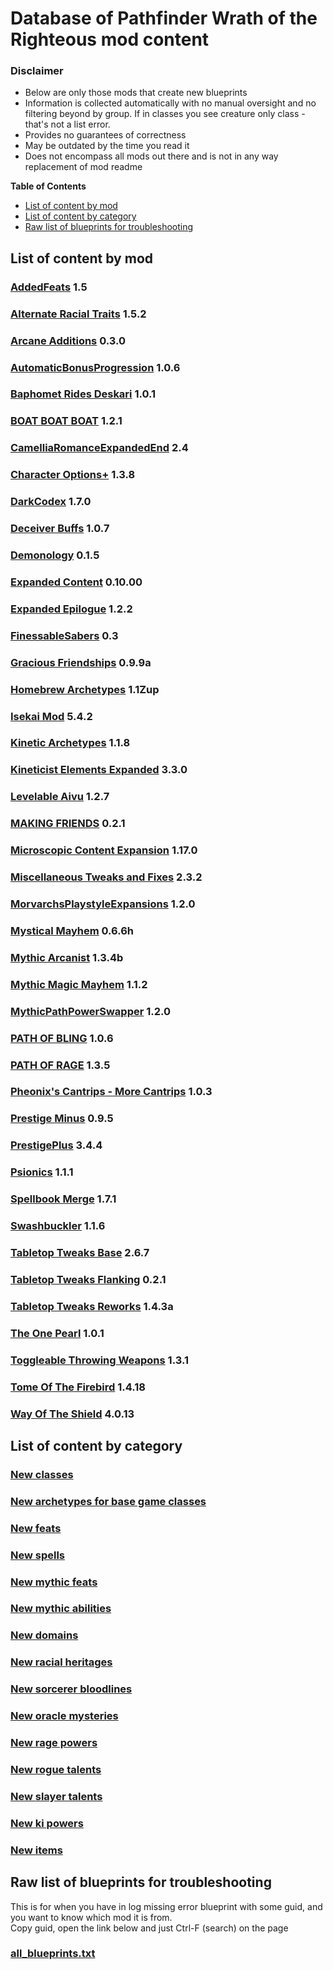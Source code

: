 # Database of Pathfinder Wrath of the Righteous mod content

### Disclaimer

- Below are only those mods that create new blueprints
- Information is collected automatically with no manual oversight and no filtering beyond by group. If in classes you see creature only class - that's not a list error.
- Provides no guarantees of correctness
- May be outdated by the time you read it
- Does not encompass all mods out there and is not in any way replacement of mod readme

**Table of Contents**
- [List of content by mod](#list-of-content-by-mod)
- [List of content by category](#list-of-content-by-category)
- [Raw list of blueprints for troubleshooting](#raw-list-of-blueprints-for-troubleshooting)

## List of content by mod

### [AddedFeats](./AddedFeats/README.md) 1.5

### [Alternate Racial Traits](./AlternateRacialTraits/README.md) 1.5.2

### [Arcane Additions](./ArcaneAdditions/README.md) 0.3.0

### [AutomaticBonusProgression](./AutomaticBonusProgression/README.md) 1.0.6

### [Baphomet Rides Deskari](./NenioMod/README.md) 1.0.1

### [BOAT BOAT BOAT](./WOTR_BOAT_BOAT_BOAT/README.md) 1.2.1

### [CamelliaRomanceExpandedEnd](./CamelliaRomanceExpandedEnd/README.md) 2.4

### [Character Options+](./CharacterOptionsPlus/README.md) 1.3.8

### [DarkCodex](./DarkCodex/README.md) 1.7.0

### [Deceiver Buffs](./deceiverbuff/README.md) 1.0.7

### [Demonology](./Demonology/README.md) 0.1.5

### [Expanded Content](./ExpandedContent/README.md) 0.10.00

### [Expanded Epilogue](./RanEpilogue/README.md) 1.2.2

### [FinessableSabers](./FinessableSabers/README.md) 0.3

### [Gracious Friendships](./GraciousFriendships/README.md) 0.9.9a

### [Homebrew Archetypes](./HomebrewArchetypes/README.md) 1.1Zup

### [Isekai Mod](./IsekaiMod/README.md) 5.4.2

### [Kinetic Archetypes](./KineticArchetypes/README.md) 1.1.8

### [Kineticist Elements Expanded](./KineticistElementsExpanded/README.md) 3.3.0

### [Levelable Aivu](./LevelableAivu/README.md) 1.2.7

### [MAKING FRIENDS](./WOTR_MAKING_FRIENDS/README.md) 0.2.1

### [Microscopic Content Expansion](./MicroscopicContentExpansion/README.md) 1.17.0

### [Miscellaneous Tweaks and Fixes](./MiscTweaksAndFixes/README.md) 2.3.2

### [MorvarchsPlaystyleExpansions](./MorvarchsPlaystyleExpansions/README.md) 1.2.0

### [Mystical Mayhem](./MysticalMayhem/README.md) 0.6.6h

### [Mythic Arcanist](./MythicArcanist/README.md) 1.3.4b

### [Mythic Magic Mayhem](./MythicMagicMayhem/README.md) 1.1.2

### [MythicPathPowerSwapper](./MythicPathPowerSwapper/README.md) 1.2.0

### [PATH OF BLING](./WOTR_PATH_OF_BLING/README.md) 1.0.6

### [PATH OF RAGE](./WOTR_PATH_OF_RAGE/README.md) 1.3.5

### [Pheonix's Cantrips - More Cantrips](./MoreCantrips/README.md) 1.0.3

### [Prestige Minus](./PrestigeMinus/README.md) 0.9.5

### [PrestigePlus](./PrestigePlus/README.md) 3.4.4

### [Psionics](./Psionics/README.md) 1.1.1

### [Spellbook Merge](./SpellbookMerge/README.md) 1.7.1

### [Swashbuckler](./Swashbuckler/README.md) 1.1.6

### [Tabletop Tweaks Base](./TabletopTweaks-Base/README.md) 2.6.7

### [Tabletop Tweaks Flanking](./TabletopTweaks-Flanking/README.md) 0.2.1

### [Tabletop Tweaks Reworks](./TabletopTweaks-Reworks/README.md) 1.4.3a

### [The One Pearl](./OnePearl/README.md) 1.0.1

### [Toggleable Throwing Weapons](./ToggleableThrowingWeapons/README.md) 1.3.1

### [Tome Of The Firebird](./TomeOfTheFirebird/README.md) 1.4.18

### [Way Of The Shield](./Shield/README.md) 4.0.13


## List of content by category

### [New classes](./Classes.md)

### [New archetypes for base game classes](./Archetypes.md)

### [New feats](./Feats.md)

### [New spells](./Spells.md)

### [New mythic feats](./MythicFeats.md)

### [New mythic abilities](./MythicAbilities.md)

### [New domains](./Domains.md)

### [New racial heritages](./RacialHeritages.md)

### [New sorcerer bloodlines](./SorcererBloodlines.md)

### [New oracle mysteries](./OracleMysteries.md)

### [New rage powers](./RagePowers.md)

### [New rogue talents](./RogueTalents.md)

### [New slayer talents](./SlayerTalents.md)

### [New ki powers](./KiPowers.md)

### [New items](./Items.md)

## Raw list of blueprints for troubleshooting

This is for when you have in log missing error blueprint with some guid, and you want to know which mod it is from.  
Copy guid, open the link below and just Ctrl-F (search) on the page

### [all_blueprints.txt](https://raw.githubusercontent.com/alterasc/alterasc.github.io/main/all_blueprints.txt)
